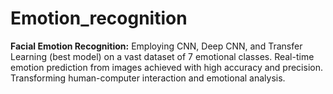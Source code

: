 # Emotion_recognition
**Facial Emotion Recognition:** Employing CNN, Deep CNN, and Transfer Learning (best model) on a vast dataset of 7 emotional classes. Real-time emotion prediction from images achieved with high accuracy and precision. Transforming human-computer interaction and emotional analysis.
